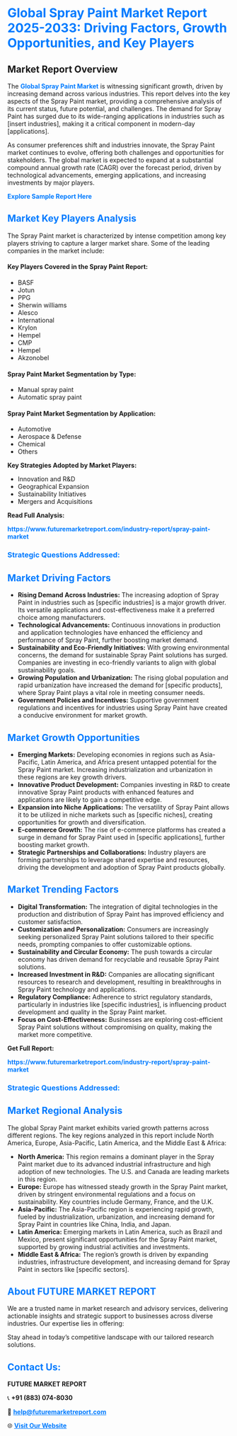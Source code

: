 <h1 style="color: #007BFF;">Global Spray Paint Market Report 2025-2033: Driving Factors, Growth Opportunities, and Key Players</h1>

<section id="overview">
<h2>Market Report Overview</h2>
<p>The <a href="https://www.futuremarketreport.com/industry-report/spray-paint-market" style="color: #007BFF; text-decoration: none;"><strong>Global Spray Paint Market</strong></a> is witnessing significant growth, driven by increasing demand across various industries. This report delves into the key aspects of the Spray Paint market, providing a comprehensive analysis of its current status, future potential, and challenges. The demand for Spray Paint has surged due to its wide-ranging applications in industries such as [insert industries], making it a critical component in modern-day [applications].</p>
<p>As consumer preferences shift and industries innovate, the Spray Paint market continues to evolve, offering both challenges and opportunities for stakeholders. The global market is expected to expand at a substantial compound annual growth rate (CAGR) over the forecast period, driven by technological advancements, emerging applications, and increasing investments by major players.</p>
</section>

<section id="overview">
<p><a href="https://www.futuremarketreport.com/request-sample/reportId=114743" style="color: #007BFF; text-decoration: none;"><strong>Explore Sample Report Here</strong></a></p>
</section>

<section id="key-players">
<h2 style="color: #007BFF;">Market Key Players Analysis</h2>
<p>The Spray Paint market is characterized by intense competition among key players striving to capture a larger market share. Some of the leading companies in the market include:</p>
<h4>Key Players Covered in the Spray Paint Report:</h4>
<ul><li>BASF</li><li>Jotun</li><li>PPG</li><li>Sherwin williams</li><li>Alesco</li><li>International</li><li>Krylon</li><li>Hempel</li><li>CMP</li><li>Hempel</li><li>Akzonobel</li></ul>
<h4>Spray Paint Market Segmentation by Type:</h4>
<ul><li>Manual spray paint</li><li>Automatic spray paint</li></ul>

<h4>Spray Paint Market Segmentation by Application:</h4>
<ul><li>Automotive</li><li>Aerospace &amp; Defense</li><li>Chemical</li><li>Others</li></ul>
<p><strong>Key Strategies Adopted by Market Players:</strong></p>
<ul>
<li>Innovation and R&D</li>
<li>Geographical Expansion</li>
<li>Sustainability Initiatives</li>
<li>Mergers and Acquisitions</li>
</ul>
</section>

<section>
<p><strong>Read Full Analysis: </strong></p><a href="https://www.futuremarketreport.com/industry-report/spray-paint-market" style="color: #007BFF; text-decoration: none;"><strong>https://www.futuremarketreport.com/industry-report/spray-paint-market</strong></a>
<h3 style="color: #007BFF;">Strategic Questions Addressed:</h3>
</section>

<section id="driving-factors">
<h2 style="color: #007BFF;">Market Driving Factors</h2>
<ul>
<li><strong>Rising Demand Across Industries:</strong> The increasing adoption of Spray Paint in industries such as [specific industries] is a major growth driver. Its versatile applications and cost-effectiveness make it a preferred choice among manufacturers.</li>
<li><strong>Technological Advancements:</strong> Continuous innovations in production and application technologies have enhanced the efficiency and performance of Spray Paint, further boosting market demand.</li>
<li><strong>Sustainability and Eco-Friendly Initiatives:</strong> With growing environmental concerns, the demand for sustainable Spray Paint solutions has surged. Companies are investing in eco-friendly variants to align with global sustainability goals.</li>
<li><strong>Growing Population and Urbanization:</strong> The rising global population and rapid urbanization have increased the demand for [specific products], where Spray Paint plays a vital role in meeting consumer needs.</li>
<li><strong>Government Policies and Incentives:</strong> Supportive government regulations and incentives for industries using Spray Paint have created a conducive environment for market growth.</li>
</ul>
</section>

<section id="growth-opportunities">
<h2 style="color: #007BFF;">Market Growth Opportunities</h2>
<ul>
<li><strong>Emerging Markets:</strong> Developing economies in regions such as Asia-Pacific, Latin America, and Africa present untapped potential for the Spray Paint market. Increasing industrialization and urbanization in these regions are key growth drivers.</li>
<li><strong>Innovative Product Development:</strong> Companies investing in R&D to create innovative Spray Paint products with enhanced features and applications are likely to gain a competitive edge.</li>
<li><strong>Expansion into Niche Applications:</strong> The versatility of Spray Paint allows it to be utilized in niche markets such as [specific niches], creating opportunities for growth and diversification.</li>
<li><strong>E-commerce Growth:</strong> The rise of e-commerce platforms has created a surge in demand for Spray Paint used in [specific applications], further boosting market growth.</li>
<li><strong>Strategic Partnerships and Collaborations:</strong> Industry players are forming partnerships to leverage shared expertise and resources, driving the development and adoption of Spray Paint products globally.</li>
</ul>
</section>

<section id="trending-factors">
<h2 style="color: #007BFF;">Market Trending Factors</h2>
<ul>
<li><strong>Digital Transformation:</strong> The integration of digital technologies in the production and distribution of Spray Paint has improved efficiency and customer satisfaction.</li>
<li><strong>Customization and Personalization:</strong> Consumers are increasingly seeking personalized Spray Paint solutions tailored to their specific needs, prompting companies to offer customizable options.</li>
<li><strong>Sustainability and Circular Economy:</strong> The push towards a circular economy has driven demand for recyclable and reusable Spray Paint solutions.</li>
<li><strong>Increased Investment in R&D:</strong> Companies are allocating significant resources to research and development, resulting in breakthroughs in Spray Paint technology and applications.</li>
<li><strong>Regulatory Compliance:</strong> Adherence to strict regulatory standards, particularly in industries like [specific industries], is influencing product development and quality in the Spray Paint market.</li>
<li><strong>Focus on Cost-Effectiveness:</strong> Businesses are exploring cost-efficient Spray Paint solutions without compromising on quality, making the market more competitive.</li>
</ul>
</section>

<section>
<p><strong>Get Full Report: </strong></p><a href="https://www.futuremarketreport.com/industry-report/spray-paint-market" style="color: #007BFF; text-decoration: none;"><strong>https://www.futuremarketreport.com/industry-report/spray-paint-market</strong></a>
<h3 style="color: #007BFF;">Strategic Questions Addressed:</h3>
</section>


<section id="regional-analysis">
<h2 style="color: #007BFF;">Market Regional Analysis</h2>
<p>The global Spray Paint market exhibits varied growth patterns across different regions. The key regions analyzed in this report include North America, Europe, Asia-Pacific, Latin America, and the Middle East & Africa:</p>
<ul>
<li><strong>North America:</strong> This region remains a dominant player in the Spray Paint market due to its advanced industrial infrastructure and high adoption of new technologies. The U.S. and Canada are leading markets in this region.</li>
<li><strong>Europe:</strong> Europe has witnessed steady growth in the Spray Paint market, driven by stringent environmental regulations and a focus on sustainability. Key countries include Germany, France, and the U.K.</li>
<li><strong>Asia-Pacific:</strong> The Asia-Pacific region is experiencing rapid growth, fueled by industrialization, urbanization, and increasing demand for Spray Paint in countries like China, India, and Japan.</li>
<li><strong>Latin America:</strong> Emerging markets in Latin America, such as Brazil and Mexico, present significant opportunities for the Spray Paint market, supported by growing industrial activities and investments.</li>
<li><strong>Middle East & Africa:</strong> The region’s growth is driven by expanding industries, infrastructure development, and increasing demand for Spray Paint in sectors like [specific sectors].</li>
</ul>
</section>

<footer>
<h2 style="color: #007BFF;">About FUTURE MARKET REPORT</h2>
<p>We are a trusted name in market research and advisory services, delivering actionable insights and strategic support to businesses across diverse industries. Our expertise lies in offering:</p>

<p>Stay ahead in today’s competitive landscape with our tailored research solutions.</p>

<h2 style="color: #007BFF;">Contact Us:</h2>
<p><strong>FUTURE MARKET REPORT</strong></p>
<p>📞 <strong>+91 (883) 074-8030</strong></p>
<p>📧 <strong><a href="mailto:help@futuremarketreport.com" style="color: #007BFF;">help@futuremarketreport.com</a></strong></p>
<p>🌐 <strong><a href="https://www.futuremarketreport.com/" style="color: #007BFF;">Visit Our Website</a></strong></p>
</footer>
